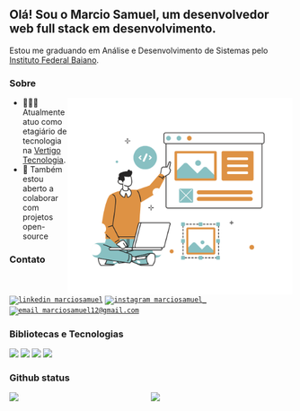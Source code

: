 ## Olá! Sou o Marcio Samuel, um desenvolvedor web full stack em desenvolvimento.
Estou me graduando em Análise e Desenvolvimento de Sistemas pelo [Instituto Federal Baiano](https://ifbaiano.edu.br/portal/ads-guanambi/).

### Sobre
<img align="right" width="400px" src="https://github.com/marciosamuel/marciosamuel/blob/main/Website%20Design.svg"/>

- 👨🏽‍💻 Atualmente atuo como etagiário de tecnologia na [Vertigo Tecnologia](https://vertigo.com.br/).
- 🤝 Também estou aberto a colaborar com projetos open-source

### Contato

[<code><img src="https://img.shields.io/badge/linkedin-0077B5?style=for-the-badge&logo=linkedin&logoColor=white" alt="linkedin marciosamuel"/></code>](https://www.linkedin.com/in/marciosamuel/)
[<code><img src="https://img.shields.io/badge/instagram-E4405F?style=for-the-badge&logo=instagram&logoColor=white" alt="instagram marciosamuel_"/></code>](https://www.instagram.com/marciosamuel_/)
[<code><img src="https://img.shields.io/badge/email-EA4335?style=for-the-badge&logo=gmail&logoColor=white" alt="email marciosamuel12@gmail.com"/></code>](mailto:marciosamuel12@gmail.com)

### Bibliotecas e Tecnologias

<code><img width="10%" src="https://www.vectorlogo.zone/logos/mongodb/mongodb-icon.svg"></code>
<code><img width="10%" src="https://www.vectorlogo.zone/logos/expressjs/expressjs-icon.svg"></code>
<code><img width="10%" src="https://www.vectorlogo.zone/logos/reactjs/reactjs-icon.svg"></code>
<code><img width="10%" src="https://www.vectorlogo.zone/logos/nodejs/nodejs-icon.svg"></code>

### Github status

<img align="left" width="42%" src="https://github-readme-stats.vercel.app/api/top-langs/?username=marciosamuel&layout=compact&title_color=4388F1&text_color=878787&bg_color=0D111700&langs_count=10">
<img align="right" width="50%" src="https://github-readme-stats.vercel.app/api?username=marciosamuel&show_icons=true&theme=radical&title_color=4388F1&text_color=878787&icon_color=F9DA01&bg_color=0D111700&cache_seconds=25000&count_private=true">
